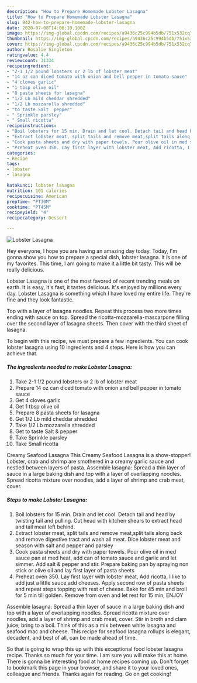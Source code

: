 ```yaml
---
description: "How to Prepare Homemade Lobster Lasagna"
title: "How to Prepare Homemade Lobster Lasagna"
slug: 942-how-to-prepare-homemade-lobster-lasagna
date: 2020-07-08T14:06:10.100Z
image: https://img-global.cpcdn.com/recipes/a9436c25c994b5db/751x532cq70/lobster-lasagna-recipe-main-photo.jpg
thumbnail: https://img-global.cpcdn.com/recipes/a9436c25c994b5db/751x532cq70/lobster-lasagna-recipe-main-photo.jpg
cover: https://img-global.cpcdn.com/recipes/a9436c25c994b5db/751x532cq70/lobster-lasagna-recipe-main-photo.jpg
author: Rosalie Singleton
ratingvalue: 4.4
reviewcount: 31334
recipeingredient:
- "2-1 1/2 pound lobsters or 2 lb of lobster meat"
- "14 oz can diced tomato with onion and bell pepper in tomato sauce"
- "4 cloves garlic"
- "1 tbsp olive oil"
- "8 pasta sheets for lasagna"
- "1/2 Lb mild cheddar shredded"
- "1/2 Lb mozzarella shredded"
- "to taste Salt  pepper"
- " Sprinkle parsley"
- " Small ricotta"
recipeinstructions:
- "Boil lobsters for 15 min. Drain and let cool. Detach tail and head by twisting tail and pulling. Cut head with kitchen shears to extract head and tail meat left behind."
- "Extract lobster meat, split tails and remove meat,split tails along back and remove digestive tract and wash all meat. Dice lobster meat and season with salt and pepper and parsley"
- "Cook pasta sheets and dry with paper towels. Pour olive oil in med sauce pan at med heat, add can of tomato sauce and garlic and let simmer. Add salt &amp; pepper and stir. Prepare baking pan by spraying non stick or olive oil and lay first layer of pasta sheets"
- "Preheat oven 350. Lay first layer with lobster meat, Add ricotta, I like to add just a little sauce,add cheeses. Apply second row of pasta sheets and repeat steps topping with rest of cheese. Bake for 45 min and broil for 5 min till golden. Remove from oven and let rest for 15 min, ENJOY"
categories:
- Recipe
tags:
- lobster
- lasagna

katakunci: lobster lasagna 
nutrition: 101 calories
recipecuisine: American
preptime: "PT30M"
cooktime: "PT45M"
recipeyield: "4"
recipecategory: Dessert

---
```



![Lobster Lasagna](https://img-global.cpcdn.com/recipes/a9436c25c994b5db/751x532cq70/lobster-lasagna-recipe-main-photo.jpg)

Hey everyone, I hope you are having an amazing day today. Today, I'm gonna show you how to prepare a special dish, lobster lasagna. It is one of my favorites. This time, I am going to make it a little bit tasty. This will be really delicious.

Lobster Lasagna is one of the most favored of recent trending meals on earth. It is easy, it's fast, it tastes delicious. It's enjoyed by millions every day. Lobster Lasagna is something which I have loved my entire life. They're fine and they look fantastic.

Top with a layer of lasagna noodles. Repeat this process two more times ending with sauce on top. Spread the ricotta-mozzarella-mascarpone filling over the second layer of lasagna sheets. Then cover with the third sheet of lasagna.


To begin with this recipe, we must prepare a few ingredients. You can cook lobster lasagna using 10 ingredients and 4 steps. Here is how you can achieve that.

<!--inarticleads1-->

##### The ingredients needed to make Lobster Lasagna:

1. Take 2-1 1/2 pound lobsters or 2 lb of lobster meat
1. Prepare 14 oz can diced tomato with onion and bell pepper in tomato sauce
1. Get 4 cloves garlic
1. Get 1 tbsp olive oil
1. Prepare 8 pasta sheets for lasagna
1. Get 1/2 Lb mild cheddar shredded
1. Take 1/2 Lb mozzarella shredded
1. Get to taste Salt &amp; pepper
1. Take  Sprinkle parsley
1. Take  Small ricotta


Creamy Seafood Lasagna This Creamy Seafood Lasagna is a show-stopper! Lobster, crab and shrimp are smothered in a creamy garlic sauce and nestled between layers of pasta. Assemble lasagna: Spread a thin layer of sauce in a large baking dish and top with a layer of overlapping noodles. Spread ricotta mixture over noodles, add a layer of shrimp and crab meat, cover. 

<!--inarticleads2-->

##### Steps to make Lobster Lasagna:

1. Boil lobsters for 15 min. Drain and let cool. Detach tail and head by twisting tail and pulling. Cut head with kitchen shears to extract head and tail meat left behind.
1. Extract lobster meat, split tails and remove meat,split tails along back and remove digestive tract and wash all meat. Dice lobster meat and season with salt and pepper and parsley
1. Cook pasta sheets and dry with paper towels. Pour olive oil in med sauce pan at med heat, add can of tomato sauce and garlic and let simmer. Add salt &amp; pepper and stir. Prepare baking pan by spraying non stick or olive oil and lay first layer of pasta sheets
1. Preheat oven 350. Lay first layer with lobster meat, Add ricotta, I like to add just a little sauce,add cheeses. Apply second row of pasta sheets and repeat steps topping with rest of cheese. Bake for 45 min and broil for 5 min till golden. Remove from oven and let rest for 15 min, ENJOY


Assemble lasagna: Spread a thin layer of sauce in a large baking dish and top with a layer of overlapping noodles. Spread ricotta mixture over noodles, add a layer of shrimp and crab meat, cover. Stir in broth and clam juice; bring to a boil. Think of this as a mix between white lasagna and seafood mac and cheese. This recipe for seafood lasagna rollups is elegant, decadent, and best of all, can be made ahead of time. 

So that is going to wrap this up with this exceptional food lobster lasagna recipe. Thanks so much for your time. I am sure you will make this at home. There is gonna be interesting food at home recipes coming up. Don't forget to bookmark this page in your browser, and share it to your loved ones, colleague and friends. Thanks again for reading. Go on get cooking!
